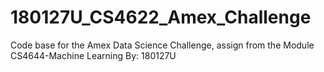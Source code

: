# 180127U_CS4622_Amex_Challenge
Code base for the Amex Data Science Challenge, assign from the Module CS4644-Machine Learning By: 180127U
